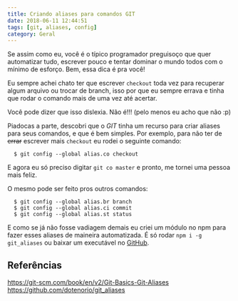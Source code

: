 ```yaml
---
title: Criando aliases para comandos GIT
date: 2018-06-11 12:44:51
tags: [git, aliases, config]
category: Geral
---
```


Se assim como eu, você é o típico programador preguisoço que quer automatizar tudo, escrever pouco e tentar dominar o mundo todos com o mínimo de esforço. Bem, essa dica é pra você!

Eu sempre achei chato ter que escrever `checkout` toda vez para recuperar algum arquivo ou trocar de branch, isso por que eu sempre errava e tinha que rodar o comando mais de uma vez até acertar. 

Você pode dizer que isso dislexia. Não é!!! (pelo menos eu acho que não :p)

<!-- more -->

Piadocas a parte, descobri que o *GIT* tinha um recurso para criar aliases para seus comandos, e que é bem simples.
Por exemplo, para não ter de ~~errar~~ escrever mais `checkout` eu rodei o seguinte comando:

```
  $ git config --global alias.co checkout
```

E agora eu só preciso digitar `git co master` e pronto, me tornei uma pessoa mais feliz.

O mesmo pode ser feito pros outros comandos:

```
  $ git config --global alias.br branch
  $ git config --global alias.ci commit
  $ git config --global alias.st status
```

E como se já não fosse vadiagem demais eu criei um módulo no npm para fazer esses aliases de maineira automatizada. É só rodar `npm i -g git_aliases` ou baixar um executável no [GitHub](https://github.com/dotenorio/git_aliases/tree/master/output).

Referências
-----------

https://git-scm.com/book/en/v2/Git-Basics-Git-Aliases
https://github.com/dotenorio/git_aliases